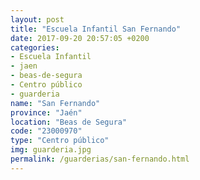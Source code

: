 ```yaml
---
layout: post
title: "Escuela Infantil San Fernando"
date: 2017-09-20 20:57:05 +0200
categories:
- Escuela Infantil
- jaen
- beas-de-segura
- Centro público
- guarderia
name: "San Fernando"
province: "Jaén"
location: "Beas de Segura"
code: "23000970"
type: "Centro público"
img: guarderia.jpg
permalink: /guarderias/san-fernando.html
---
```

